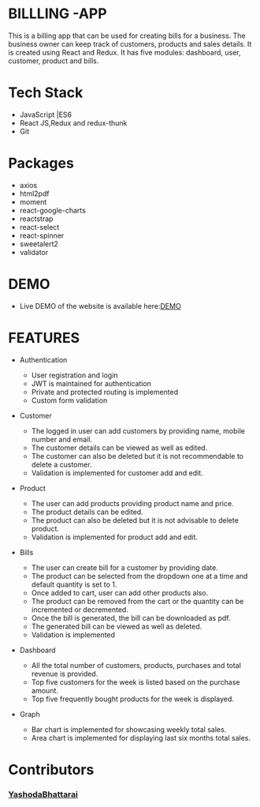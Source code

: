 # BILLLING -APP
This is a billing app that can be used for creating bills for a business. The business owner can keep track of customers, products and sales details. It is created using  React and Redux. It has five modules: dashboard, user, customer, product and bills.

# Tech Stack
- JavaScript |ES6
- React JS,Redux and redux-thunk
- Git 

# Packages
- axios
- html2pdf
- moment
- react-google-charts
- reactstrap
- react-select
- react-spinner
- sweetalert2
- validator

# DEMO
- Live DEMO of the website is available here:[DEMO](https://affectionate-sammet-cb92f8.netlify.app)

# FEATURES
+ Authentication 
  - User registration and login
  - JWT is maintained for authentication
  - Private and protected routing is implemented
  - Custom form validation

+ Customer
  -  The logged in user can add customers by providing name, mobile number and email. 
  -  The customer details can be viewed as well as edited.
  -  The customer can also be deleted but it is not recommendable to delete a customer.
  -  Validation is implemented for customer add and edit. 
  
+ Product
  - The user can add products providing product name and price.
  - The product details can be edited.
  - The product can also be deleted but it is not advisable to delete product.
  - Validation is implemented for product add and edit.

+ Bills
  -  The user can create bill for a customer by providing date.
  -  The product can be selected from the dropdown one at a time and default quantity is set to 1.
  -  Once added to cart, user can add other products also.
  -  The product can be removed from the cart or the quantity can be incremented or decremented.
  -  Once the bill is generated, the bill can be downloaded as pdf.
  -  The generated bill can be viewed as well as deleted.
  -  Validation is implemented
   
+ Dashboard
  - All the total number of customers, products, purchases and total revenue is provided.
  - Top five customers for the week is listed  based on the purchase amount. 
  - Top five frequently bought products for the week is displayed.
  
+ Graph 
  -  Bar chart is implemented for showcasing weekly total sales.
  -  Area chart is implemented for displaying last six months total sales.

# Contributors
  ### [YashodaBhattarai](https://github.com/Yashu1205)
